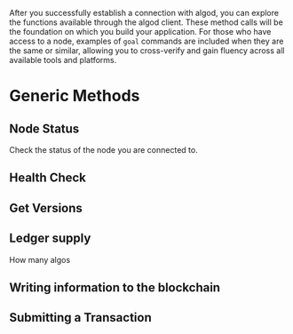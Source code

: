 After you successfully establish a connection with algod, you can explore the functions available through the algod client. These method calls will be the foundation on which you build your application. For those who have access to a node, examples of `goal` commands are included when they are the same or similar, allowing you to cross-verify and gain fluency across all available tools and platforms. 

# Generic Methods
## Node Status
Check the status of the node you are connected to.

## Health Check


## Get Versions

## Ledger supply
How many algos


## Writing information to the blockchain

## Submitting a Transaction